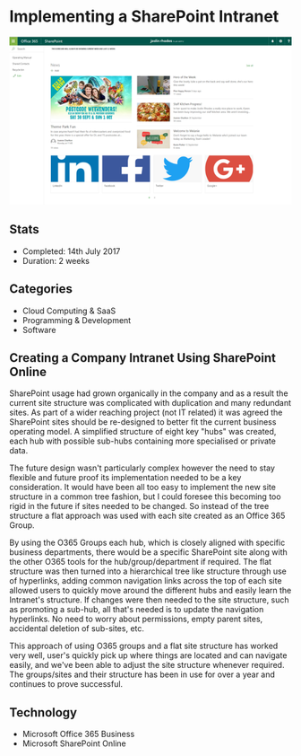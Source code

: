# Implementing a SharePoint Intranet

![SharePoint screenshot](assets/implementing-a-sharepoint-intranet.png)

## Stats

- Completed: 14th July 2017
- Duration: 2 weeks

## Categories

- Cloud Computing & SaaS
- Programming & Development
- Software

## Creating a Company Intranet Using SharePoint Online

SharePoint usage had grown organically in the company and as a result the current site structure was complicated with duplication and many redundant sites. As part of a wider reaching project (not IT related) it was agreed the SharePoint sites should be re-designed to better fit the current business operating model. A simplified structure of eight key "hubs" was created, each hub with possible sub-hubs containing more specialised or private data.

The future design wasn't particularly complex however the need to stay flexible and future proof its implementation needed to be a key consideration. It would have been all too easy to implement the new site structure in a common tree fashion, but I could foresee this becoming too rigid in the future if sites needed to be changed. So instead of the tree structure a flat approach was used with each site created as an Office 365 Group.

By using the O365 Groups each hub, which is closely aligned with specific business departments, there would be a specific SharePoint site along with the other O365 tools for the hub/group/department if required. The flat structure was then turned into a hierarchical tree like structure through use of hyperlinks, adding common navigation links across the top of each site allowed users to quickly move around the different hubs and easily learn the Intranet's structure. If changes were then needed to the site structure, such as promoting a sub-hub, all that's needed is to update the navigation hyperlinks. No need to worry about permissions, empty parent sites, accidental deletion of sub-sites, etc.

This approach of using O365 groups and a flat site structure has worked very well, user's quickly pick up where things are located and can navigate easily, and we've been able to adjust the site structure whenever required. The groups/sites and their structure has been in use for over a year and continues to prove successful.

## Technology

- Microsoft Office 365 Business
- Microsoft SharePoint Online

<!-- origin: https://web.archive.org/web/20190819135748/https://community.spiceworks.com/people/michaelvickers/projects/implementing-a-sharepoint-intranet -->

